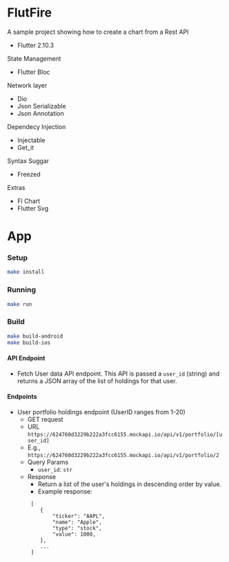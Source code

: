 # FlutFire

A sample project showing how to create a chart from a Rest API

- Flutter 2.10.3

State Management
- Flutter Bloc

Network layer
- Dio
- Json Serializable
- Json Annotation

Dependecy Injection
- Injectable
- Get_it

Syntax Suggar
- Freezed

Extras
- Fl Chart
- Flutter Svg
# App
### Setup

```bash
make install
```

### Running

```bash
make run
```

### Build

```bash
make build-android
make build-ios
```
#### API Endpoint
- Fetch User data API endpoint. This API is passed a `user_id` (string) and returns a JSON array of the list of holdings for that user.
#### Endpoints
- User portfolio holdings endpoint (UserID ranges from 1-20)
    - GET request
    - URL `https://624760d3229b222a3fcc6155.mockapi.io/api/v1/portfolio/[user_id]`
    - E.g., `https://624760d3229b222a3fcc6155.mockapi.io/api/v1/portfolio/2`
    - Query Params
        - `user_id`: `str`
    - Response
        - Return a list of the user's holdings in descending order by value.
        - Example response:
        ```
         [
            {
                "ticker": "AAPL",
                "name": "Apple",
                "type": "stock",
                "value": 1000,
            },
            ...
         ]
        ```